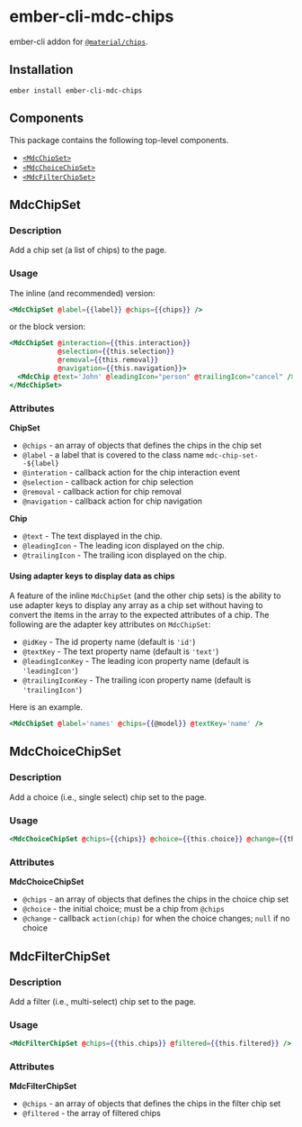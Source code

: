 ember-cli-mdc-chips
======================

ember-cli addon for [`@material/chips`](https://github.com/material-components/material-components-web/tree/master/packages/mdc-chips).

Installation
------------

    ember install ember-cli-mdc-chips
    
Components
-----------

This package contains the following top-level components.

* [`<MdcChipSet>`](#MdcChipSet)
* [`<MdcChoiceChipSet>`](#MdcChoiceChipSet)
* [`<MdcFilterChipSet>`](#MdcFilterChipSet)

MdcChipSet
-----------------

### Description

Add a chip set (a list of chips) to the page.

### Usage

The inline (and recommended) version:

```handlebars
<MdcChipSet @label={{label}} @chips={{chips}} />
```

or the block version:

```handlebars
<MdcChipSet @interaction={{this.interaction}} 
            @selection={{this.selection}}
            @removal={{this.removal}}
            @navigation={{this.navigation}}>
  <MdcChip @text='John' @leadingIcon="person" @trailingIcon="cancel" />
</MdcChipSet>
```

### Attributes

**ChipSet**

* `@chips` - an array of objects that defines the chips in the chip set
* `@label` - a label that is covered to the class name `mdc-chip-set--${label}`
* `@interation` - callback action for the chip interaction event
* `@selection` - callback action for chip selection
* `@removal` - callback action for chip removal
* `@navigation` - callback action for chip navigation

**Chip**

* `@text` - The text displayed in the chip.
* `@leadingIcon` - The leading icon displayed on the chip.
* `@trailingIcon` - The trailing icon displayed on the chip.

#### Using adapter keys to display data as chips

A feature of the inline `MdcChipSet` (and the other chip sets) is the ability to use adapter 
keys to display any array as a chip set without having to convert the items in the array 
to the expected attributes of a chip. The following are the adapter key attributes on 
`MdcChipSet`:

* `@idKey` - The id property name (default is `'id'`)
* `@textKey` - The text property name (default is `'text'`)
* `@leadingIconKey` - The leading icon property name (default is `'leadingIcon'`)
* `@trailingIconKey` - The trailing icon property name (default is `'trailingIcon'`)

Here is an example.

```handlebars
<MdcChipSet @label='names' @chips={{@model}} @textKey='name' />
```

MdcChoiceChipSet
-----------------

### Description

Add a choice (i.e., single select) chip set to the page.

### Usage

```handlebars
<MdcChoiceChipSet @chips={{chips}} @choice={{this.choice}} @change={{this.change}} />
```

### Attributes

**MdcChoiceChipSet**

* `@chips` - an array of objects that defines the chips in the choice chip set
* `@choice` - the initial choice; must be a chip from `@chips`
* `@change` - callback `action(chip)` for when the choice changes; `null` if no choice

MdcFilterChipSet
-----------------

### Description

Add a filter (i.e., multi-select) chip set to the page.

### Usage

```handlebars
<MdcFilterChipSet @chips={{this.chips}} @filtered={{this.filtered}} />
```

### Attributes

**MdcFilterChipSet**

* `@chips` - an array of objects that defines the chips in the filter chip set
* `@filtered` - the array of filtered chips
